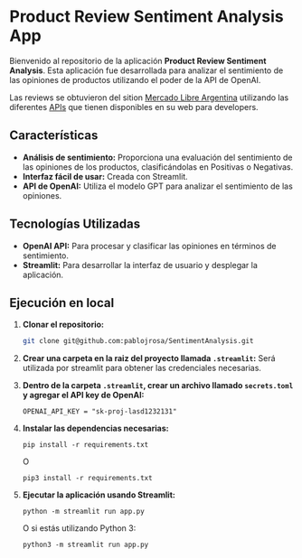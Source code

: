 # Product Review Sentiment Analysis App

Bienvenido al repositorio de la aplicación **Product Review Sentiment Analysis**. Esta aplicación fue desarrollada para analizar el sentimiento de las opiniones de productos utilizando el poder de la API de OpenAI.

Las reviews se obtuvieron del sition [Mercado Libre Argentina](https://www.mercadolibre.com.ar/) utilizando las diferentes [APIs](https://developers.mercadolibre.com.ar/es_ar) que tienen disponibles en su web para developers.

## Características

- **Análisis de sentimiento:** Proporciona una evaluación del sentimiento de las opiniones de los productos, clasificándolas en Positivas o Negativas.
- **Interfaz fácil de usar:** Creada con Streamlit.
- **API de OpenAI:** Utiliza el modelo GPT para analizar el sentimiento de las opiniones.

## Tecnologías Utilizadas

- **OpenAI API:** Para procesar y clasificar las opiniones en términos de sentimiento.
- **Streamlit:** Para desarrollar la interfaz de usuario y desplegar la aplicación.

## Ejecución en local

1. **Clonar el repositorio:**
   ```bash
   git clone git@github.com:pablojrosa/SentimentAnalysis.git
   ```

2. **Crear una carpeta en la raiz del proyecto llamada `.streamlit`:** Será utilizada por streamlit para obtener las credenciales necesarias.

3. **Dentro de la carpeta `.streamlit`, crear un archivo llamado `secrets.toml` y agregar el API key de OpenAI:**
   ```
   OPENAI_API_KEY = "sk-proj-lasd1232131"
   ```

4. **Instalar las dependencias necesarias:**
   ```
   pip install -r requirements.txt
   ```
   O
   ```
   pip3 install -r requirements.txt
   ```

5. **Ejecutar la aplicación usando Streamlit:**
   ```
   python -m streamlit run app.py
   ```
   O si estás utilizando Python 3:
   ```
   python3 -m streamlit run app.py
   ```